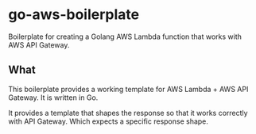 # go-aws-boilerplate
Boilerplate for creating a Golang AWS Lambda function that works with AWS API Gateway.

## What
This boilerplate provides a working template for AWS Lambda + AWS API Gateway. It is written in Go.

It provides a template that shapes the response so that it works correctly with API Gateway. Which expects a specific response shape.